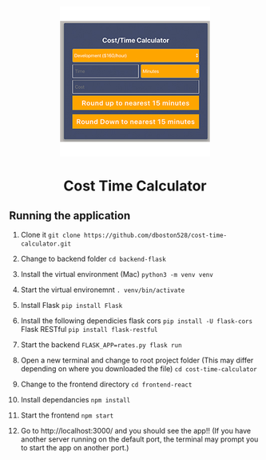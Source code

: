 

<p align="center">
    <img src="images/cost-calc.jpg"/>
    <h1 align="center"> Cost Time Calculator </h1>
</p>

## Running the application

1. Clone it
`git clone https://github.com/dboston528/cost-time-calculator.git`

2. Change to backend folder 
`cd backend-flask`

3. Install the virtual environment (Mac)
`python3 -m venv venv`

4. Start the virtual environemnt
`. venv/bin/activate`

5. Install Flask
`pip install Flask`

6. Install the following dependicies
flask cors
`pip install -U flask-cors`
Flask RESTful
`pip install flask-restful`

7. Start the backend
`FLASK_APP=rates.py flask run`

8. Open a new terminal and change to root project folder (This may differ depending on where you downloaded the file)
`cd cost-time-calculator`

9. Change to the frontend directory
`cd frontend-react`

10. Install dependancies
`npm install`

11. Start the frontend
`npm start`

12. Go to http://localhost:3000/
and you should see the app!!
(If you have another server running on the default port, the terminal may prompt you to start the app on another port.)

